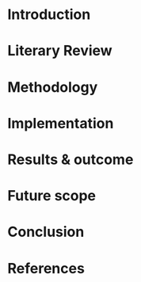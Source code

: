 # Introduction



# Literary Review



# Methodology



# Implementation



# Results & outcome



# Future scope 



# Conclusion 



# References



